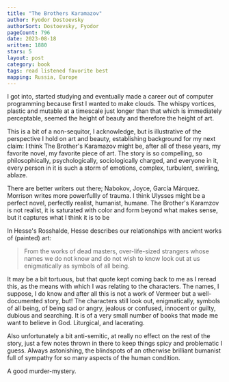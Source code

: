 ```yaml
---
title: "The Brothers Karamazov"
author: Fyodor Dostoevsky
authorSort: Dostoevsky, Fyodor
pageCount: 796
date: 2023-08-18
written: 1880
stars: 5
layout: post
category: book
tags: read listened favorite best
mapping: Russia, Europe
---
```


I got into, started studying and eventually made a career out of computer programming because first I wanted to make clouds. The whispy vortices, plastic and mutable at a timescale just longer than that which is immediately perceptable, seemed the height of beauty and therefore the height of art.

This is a bit of a non-sequitor, I acknowledge, but is illustrative of the perspective I hold on art and beauty, establishing background for my next claim: I think The Brother's Karamazov might be, after all of these years, my favorite novel, my favorite piece of art. The story is so compelling, so philosophically, psychologically, sociologically charged, and everyone in it, every person in it is such a storm of emotions, complex, turbulent, swirling, ablaze.

There are better writers out there; Nabokov, Joyce, García Márquez. Morrison writes more powerfullly of trauma. I think Ulysses might be a perfect novel, perfectly realist, humanist, humane. The Brother's Karamzov is not realist, it is saturated with color and form beyond what makes sense, but it captures what I think it is to be

In Hesse's Rosshalde, Hesse describes our relationships with ancient works of (painted) art:

> From the works of dead masters, over-life-sized strangers whose names we do not know and do not wish to know look out at us enigmatically as symbols of all being.

It may be a bit tortuous, but that quote kept coming back to me as I reread this, as the means with which I was relating to the characters. The names, I suppose, I do know and after all this is not a work of Vermeer but a well-documented story, but! The characters still look out, enigmatically, symbols of all being, of being sad or angry, jealous or confused, innocent or guilty, dubious and searching. It is of a very small number of books that made me want to believe in God. Liturgical, and lacerating.

Also unfortunately a bit anti-semitic, at really no effect on the rest of the story, just a few notes thrown in there to keep things spicy and problematic I guess. Always astonishing, the blindspots of an otherwise brilliant bumanist full of sympathy for so many aspects of the human condition.

A good murder-mystery.
